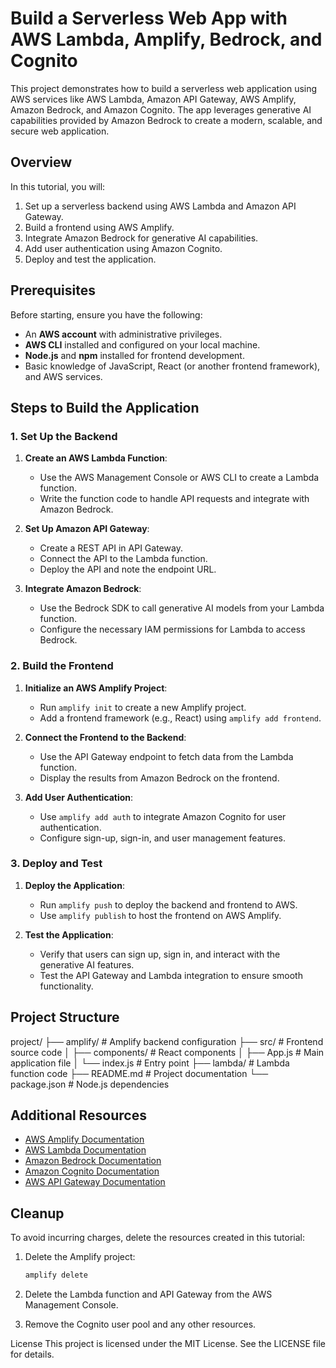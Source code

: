 # Build a Serverless Web App with AWS Lambda, Amplify, Bedrock, and Cognito

This project demonstrates how to build a serverless web application using AWS services like AWS Lambda, Amazon API Gateway, AWS Amplify, Amazon Bedrock, and Amazon Cognito. The app leverages generative AI capabilities provided by Amazon Bedrock to create a modern, scalable, and secure web application.

## Overview

In this tutorial, you will:
1. Set up a serverless backend using AWS Lambda and Amazon API Gateway.
2. Build a frontend using AWS Amplify.
3. Integrate Amazon Bedrock for generative AI capabilities.
4. Add user authentication using Amazon Cognito.
5. Deploy and test the application.

## Prerequisites

Before starting, ensure you have the following:
- An **AWS account** with administrative privileges.
- **AWS CLI** installed and configured on your local machine.
- **Node.js** and **npm** installed for frontend development.
- Basic knowledge of JavaScript, React (or another frontend framework), and AWS services.

## Steps to Build the Application

### 1. Set Up the Backend
1. **Create an AWS Lambda Function**:
   - Use the AWS Management Console or AWS CLI to create a Lambda function.
   - Write the function code to handle API requests and integrate with Amazon Bedrock.

2. **Set Up Amazon API Gateway**:
   - Create a REST API in API Gateway.
   - Connect the API to the Lambda function.
   - Deploy the API and note the endpoint URL.

3. **Integrate Amazon Bedrock**:
   - Use the Bedrock SDK to call generative AI models from your Lambda function.
   - Configure the necessary IAM permissions for Lambda to access Bedrock.

### 2. Build the Frontend
1. **Initialize an AWS Amplify Project**:
   - Run `amplify init` to create a new Amplify project.
   - Add a frontend framework (e.g., React) using `amplify add frontend`.

2. **Connect the Frontend to the Backend**:
   - Use the API Gateway endpoint to fetch data from the Lambda function.
   - Display the results from Amazon Bedrock on the frontend.

3. **Add User Authentication**:
   - Use `amplify add auth` to integrate Amazon Cognito for user authentication.
   - Configure sign-up, sign-in, and user management features.

### 3. Deploy and Test
1. **Deploy the Application**:
   - Run `amplify push` to deploy the backend and frontend to AWS.
   - Use `amplify publish` to host the frontend on AWS Amplify.

2. **Test the Application**:
   - Verify that users can sign up, sign in, and interact with the generative AI features.
   - Test the API Gateway and Lambda integration to ensure smooth functionality.

## **Project Structure**
project/
├── amplify/ # Amplify backend configuration
├── src/ # Frontend source code
│ ├── components/ # React components
│ ├── App.js # Main application file
│ └── index.js # Entry point
├── lambda/ # Lambda function code
├── README.md # Project documentation
└── package.json # Node.js dependencies

## Additional Resources

- [AWS Amplify Documentation](https://docs.amplify.aws/)
- [AWS Lambda Documentation](https://docs.aws.amazon.com/lambda/)
- [Amazon Bedrock Documentation](https://aws.amazon.com/bedrock/)
- [Amazon Cognito Documentation](https://docs.aws.amazon.com/cognito/)
- [AWS API Gateway Documentation](https://docs.aws.amazon.com/apigateway/)

## Cleanup

To avoid incurring charges, delete the resources created in this tutorial:
1. Delete the Amplify project:
   ```bash
   amplify delete
2. Delete the Lambda function and API Gateway from the AWS Management Console.

3. Remove the Cognito user pool and any other resources.

License
This project is licensed under the MIT License. See the LICENSE file for details.
